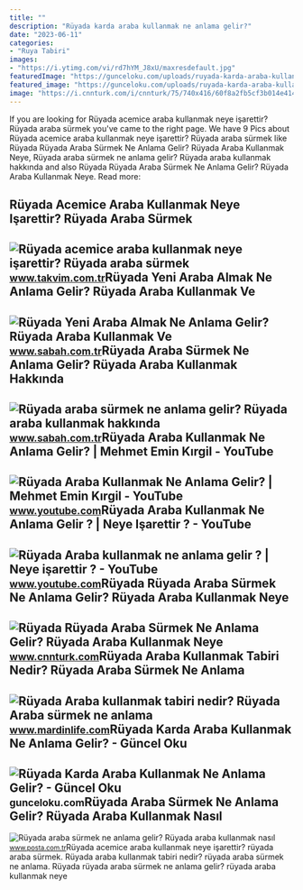 ```yaml
---
title: ""
description: "Rüyada karda araba kullanmak ne anlama gelir?"
date: "2023-06-11"
categories:
- "Ruya Tabiri"
images:
- "https://i.ytimg.com/vi/rd7hYM_J8xU/maxresdefault.jpg"
featuredImage: "https://gunceloku.com/uploads/ruyada-karda-araba-kullanmak-ne-anlama-gelir-622afa948e797.jpg"
featured_image: "https://gunceloku.com/uploads/ruyada-karda-araba-kullanmak-ne-anlama-gelir-622afa948e797.jpg"
image: "https://i.cnnturk.com/i/cnnturk/75/740x416/60f8a2fb5cf3b014e4147d19.jpg"
---
```


If you are looking for Rüyada acemice araba kullanmak neye işarettir? Rüyada araba sürmek you've came to the right page. We have 9 Pics about Rüyada acemice araba kullanmak neye işarettir? Rüyada araba sürmek like Rüyada Rüyada Araba Sürmek Ne Anlama Gelir? Rüyada Araba Kullanmak Neye, Rüyada araba sürmek ne anlama gelir? Rüyada araba kullanmak hakkında and also Rüyada Rüyada Araba Sürmek Ne Anlama Gelir? Rüyada Araba Kullanmak Neye. Read more:

Rüyada Acemice Araba Kullanmak Neye Işarettir? Rüyada Araba Sürmek
------------------------------------------------------------------

 ![Rüyada acemice araba kullanmak neye işarettir? Rüyada araba sürmek](https://iatkv.tmgrup.com.tr/7b6f6b/0/0/0/0/0/0?u=https:%2f%2fitkv.tmgrup.com.tr%2falbum%2f2021%2f12%2f17%2f1639741341313.jpg&mw=1100&l=1) <small>www.takvim.com.tr</small>Rüyada Yeni Araba Almak Ne Anlama Gelir? Rüyada Araba Kullanmak Ve
------------------------------------------------------------------

 ![Rüyada Yeni Araba Almak Ne Anlama Gelir? Rüyada Araba Kullanmak Ve](https://iasbh.tmgrup.com.tr/2e6af3/752/395/0/0/1371/720?u=https://isbh.tmgrup.com.tr/sbh/2020/03/23/ruyada-araba-surmek-kullanmak-nedir-ne-anlama-gelir-ruyada-araba-almak-kaza-yapmak-ruya-tabirleri-1584964947661.jpg) <small>www.sabah.com.tr</small>Rüyada Araba Sürmek Ne Anlama Gelir? Rüyada Araba Kullanmak Hakkında
--------------------------------------------------------------------

 ![Rüyada araba sürmek ne anlama gelir? Rüyada araba kullanmak hakkında](https://iasbh.tmgrup.com.tr/0f557c/650/344/0/0/800/419?u=https://isbh.tmgrup.com.tr/sbh/2020/01/11/ruyada-araba-surmek-ne-anlama-gelir-ruyada-araba-surmek-ile-ilgili-yorum-1578690608054.jpg) <small>www.sabah.com.tr</small>Rüyada Araba Kullanmak Ne Anlama Gelir? | Mehmet Emin Kırgil - YouTube
----------------------------------------------------------------------

 ![Rüyada Araba Kullanmak Ne Anlama Gelir? | Mehmet Emin Kırgil - YouTube](https://i.ytimg.com/vi/rd7hYM_J8xU/maxresdefault.jpg) <small>www.youtube.com</small>Rüyada Araba Kullanmak Ne Anlama Gelir ? | Neye Işarettir ? - YouTube
---------------------------------------------------------------------

 ![Rüyada Araba kullanmak ne anlama gelir ? | Neye işarettir ? - YouTube](https://i.ytimg.com/vi/qnTe5b4_dHc/maxresdefault.jpg) <small>www.youtube.com</small>Rüyada Rüyada Araba Sürmek Ne Anlama Gelir? Rüyada Araba Kullanmak Neye
-----------------------------------------------------------------------

 ![Rüyada Rüyada Araba Sürmek Ne Anlama Gelir? Rüyada Araba Kullanmak Neye](https://i.cnnturk.com/i/cnnturk/75/740x416/60f8a2fb5cf3b014e4147d19.jpg) <small>www.cnnturk.com</small>Rüyada Araba Kullanmak Tabiri Nedir? Rüyada Araba Sürmek Ne Anlama
------------------------------------------------------------------

 ![Rüyada Araba kullanmak tabiri nedir? Rüyada Araba sürmek ne anlama](https://www.mardinlife.com/uploads/2021/03/ruyada-araba-kullanmak-gormenin-tabiri-nedir-araba-gormek-ne-anlama-gelir-ruyada-araba-surmek-ne-anlama-geliyor-55924.jpg?234234.234234) <small>www.mardinlife.com</small>Rüyada Karda Araba Kullanmak Ne Anlama Gelir? - Güncel Oku
----------------------------------------------------------

 ![Rüyada Karda Araba Kullanmak Ne Anlama Gelir? - Güncel Oku](https://gunceloku.com/uploads/ruyada-karda-araba-kullanmak-ne-anlama-gelir-622afa948e797.jpg) <small>gunceloku.com</small>Rüyada Araba Sürmek Ne Anlama Gelir? Rüyada Araba Kullanmak Nasıl
-----------------------------------------------------------------

 ![Rüyada araba sürmek ne anlama gelir? Rüyada araba kullanmak nasıl](https://i3.posta.com.tr/i/posta/75/750x0/62fa314fe4bfdd1ebc3f1c86.jpg) <small>www.posta.com.tr</small>Rüyada acemice araba kullanmak neye işarettir? rüyada araba sürmek. Rüyada araba kullanmak tabiri nedir? rüyada araba sürmek ne anlama. Rüyada rüyada araba sürmek ne anlama gelir? rüyada araba kullanmak neye
